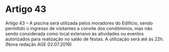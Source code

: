# Artigo 43

Artigo 43 – A piscina será utilizada pelos moradores do Edifício, sendo permitido
o ingresso de visitantes a convite dos condôminos, mas não sendo considerada
como local extensivo às atividades ou eventos autorizados para realização no
salão de festas. A utilização será até às 22h. (Nova redação AGE
02.07.2019)
